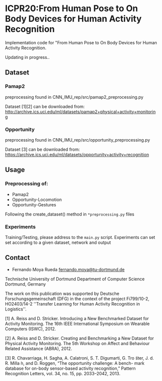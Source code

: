 # ICPR20:From Human Pose to On Body Devices for Human Activity Recognition
Implementation code for "From Human Pose to On Body Devices for Human Activity Recognition.

Updating in progress..

## Dataset

### Pamap2 
preprocessing found in CNN_IMU_rep/src/pamap2_preprocessing.py

Dataset [1][2] can be downloaded from:
http://archive.ics.uci.edu/ml/datasets/pamap2+physical+activity+monitoring


### Opportunity 
preprocessing found in CNN_IMU_rep/src/opportunity_preprocessing.py

Dataset [3] can be downloaded from:
https://archive.ics.uci.edu/ml/datasets/opportunity+activity+recognition

## Usage

### Preprocessing of:
 - Pamap2
 - Opportunity-Locomotion
 - Opportunity-Gestures

Following the create_dataset() method in `*preprocessing.py` files


### Experiments
Training/Testing, please address to the `main.py` script.
Experiments can set set according to a given dataset, network and output

## Contact

  - Fernando Moya Rueda   fernando.moya@tu-dortmund.de
  
Technische University of Dortmund
Department of Computer Science
Dortmund, Germany
  
  
The work on this publication was supported by Deutsche Forschungsgemeinschaft (DFG) in the context of the project Fi799/10-2, HO2403/14-2 ''Transfer Learning for Human Activity Recognition in Logistics''.


[1] A. Reiss and D. Stricker. Introducing a New Benchmarked Dataset for Activity Monitoring. The 16th IEEE International Symposium on Wearable Computers (ISWC), 2012.

[2] A. Reiss and D. Stricker. Creating and Benchmarking a New Dataset for Physical Activity Monitoring. The 5th Workshop on Affect and Behaviour Related Assistance (ABRA), 2012.

[3] R. Chavarriaga, H. Sagha, A. Calatroni, S. T. Digumarti, G. Tro ̈ster, J. d. R. Milla ́n, and D. Roggen, “The opportunity challenge: A bench- mark database for on-body sensor-based activity recognition,” Pattern Recognition Letters, vol. 34, no. 15, pp. 2033–2042, 2013.
